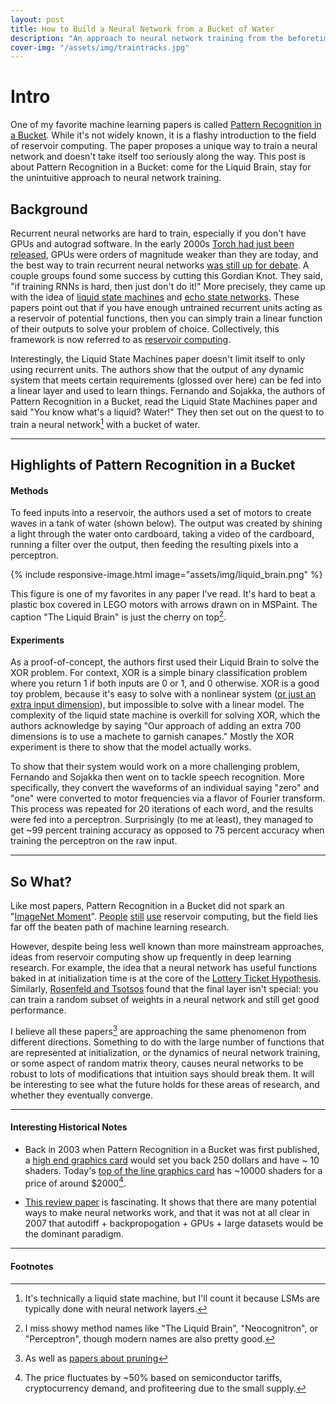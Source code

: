 ```yaml
---
layout: post
title: How to Build a Neural Network from a Bucket of Water
description: "An approach to neural network training from the beforetimes"
cover-img: "/assets/img/traintracks.jpg"
---
```

# Intro
One of my favorite machine learning papers is called [Pattern Recognition in a Bucket](http://citeseerx.ist.psu.edu/viewdoc/summary?doi=10.1.1.97.3902).
While it's not widely known, it is a flashy introduction to the field of reservoir computing.
The paper proposes a unique way to train a neural network and doesn't take itself too seriously along the way.
This post is about Pattern Recognition in a Bucket: come for the Liquid Brain, stay for the unintuitive approach to neural network training.



## Background
Recurrent neural networks are hard to train, especially if you don't have GPUs and autograd software.
In the early 2000s [Torch had just been released](https://citeseerx.ist.psu.edu/viewdoc/summary?doi=10.1.1.8.9850),
GPUs were orders of magnitude weaker than they are today, and the best way to train recurrent neural networks [was still up for debate](http://citeseerx.ist.psu.edu/viewdoc/summary?doi=10.1.1.21.3096).
A couple groups found some success by cutting this Gordian Knot. 
They said, "if training RNNs is hard, then just don't do it!"
More precisely, they came up with the idea of [liquid state machines](https://pubmed.ncbi.nlm.nih.gov/12433288/) and [echo state networks](https://papers.nips.cc/paper/2002/file/426f990b332ef8193a61cc90516c1245-Paper.pdf).
These papers point out that if you have enough untrained recurrent units acting as a reservoir of potential functions, then you can simply train a linear function of their outputs to solve your problem of choice.
Collectively, this framework is now referred to as [reservoir computing](https://en.wikipedia.org/wiki/Reservoir_computing).

Interestingly, the Liquid State Machines paper doesn't limit itself to only using recurrent units.
The authors show that the output of any dynamic system that meets certain requirements (glossed over here) can be fed into a linear layer and used to learn things.
Fernando and Sojakka, the authors of Pattern Recognition in a Bucket, read the Liquid State Machines paper and said "You know what's a liquid? Water!"
They then set out on the quest to to train a neural network[^network] with a bucket of water.

---

## Highlights of Pattern Recognition in a Bucket 

#### Methods
To feed inputs into a reservoir, the authors used a set of motors to create waves in a tank of water (shown below). 
The output was created by shining a light through the water onto cardboard, taking a video of the cardboard, running a filter over the output, then feeding the resulting pixels into a perceptron.

{% include responsive-image.html image="assets/img/liquid_brain.png" %}

This figure is one of my favorites in any paper I've read.
It's hard to beat a plastic box covered in LEGO motors with arrows drawn on in MSPaint.
The caption "The Liquid Brain" is just the cherry on top[^liquid].

#### Experiments
As a proof-of-concept, the authors first used their Liquid Brain to solve the XOR problem.
For context, XOR is a simple binary classification problem where you return 1 if both inputs are 0 or 1, and 0 otherwise.
XOR is a good toy problem, because it's easy to solve with a nonlinear system ([or just an extra input dimension](http://www.cs.cmu.edu/~tom/10601_fall2012/recitations/Recitation_2Oct2012_PG.pdf)), but impossible to solve with a linear model.
The complexity of the liquid state machine is overkill for solving XOR, which the authors acknowledge by saying "Our approach of adding an extra 700 dimensions is to use a machete to garnish canapes."
Mostly the XOR experiment is there to show that the model actually works.

To show that their system would work on a more challenging problem, Fernando and Sojakka then went on to tackle speech recognition.
More specifically, they convert the waveforms of an individual saying "zero" and "one" were converted to motor frequencies via a flavor of Fourier transform.
This process was repeated for 20 iterations of each word, and the results were fed into a perceptron.
Surprisingly (to me at least), they managed to get ~99 percent training accuracy as opposed to 75 percent accuracy when training the perceptron on the raw input.

---

## So What?
Like most papers, Pattern Recognition in a Bucket did not spark an "[ImageNet Moment](https://ruder.io/nlp-imagenet/)".
[People](https://www.degruyter.com/document/doi/10.1515/nanoph-2016-0132/html) [still](http://materias.df.uba.ar/dnla2019c1/files/2019/03/reservoir_computing_20191.pdf) [use](https://arxiv.org/abs/1808.04962)
reservoir computing, but the field lies far off the beaten path of machine learning research.

However, despite being less well known than more mainstream approaches, ideas from reservoir computing show up frequently in deep learning research. 
For example, the idea that a neural network has useful functions baked in at initialization time is at the core of the [Lottery Ticket Hypothesis](https://arxiv.org/abs/1803.03635).
Similarly, [Rosenfeld and Tsotsos](https://arxiv.org/abs/1802.00844) found that the final layer isn't special: you can train a random subset of weights in a neural network and still get good performance.

I believe all these papers[^pruning]  are approaching the same phenomenon from different directions.
Something to do with the large number of functions that are represented at initialization, 
or the dynamics of neural network training, 
or some aspect of random matrix theory, 
causes neural networks to be robust to lots of modifications that intuition says should break them.
It will be interesting to see what the future holds for these areas of research, and whether they eventually converge.

---

#### Interesting Historical Notes
- Back in 2003 when Pattern Recognition in a Bucket was first published, a [high end graphics card](https://www.anandtech.com/show/1183) would set you back 250 dollars and have ~ 10 shaders.
Today's [top of the line graphics card](https://www.nvidia.com/en-us/geforce/graphics-cards/30-series/rtx-3090/) has ~10000 shaders for a price of around $2000[^card].

- [This review paper](https://www.elen.ucl.ac.be/Proceedings/esann/esannpdf/es2007-8.pdf) is fascinating. It shows that there are many potential 
ways to make neural networks work, and that it was not at all clear in 2007 that autodiff + backpropogation + GPUs + large datasets would be the dominant paradigm.

---

#### Footnotes

[^liquid]: I miss showy method names like "The Liquid Brain", "Neocognitron", or "Perceptron", though modern names are also pretty good.
[^network]: It's technically a liquid state machine, but I'll count it because LSMs are typically done with neural network layers.
[^pruning]: As well as [papers about pruning](https://arxiv.org/abs/2003.03033)
[^card]: The price fluctuates by ~50% based on semiconductor tariffs, cryptocurrency demand, and profiteering due to the small supply.
